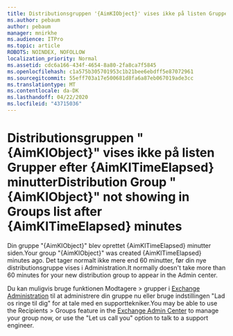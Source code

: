 ```yaml
---
title: Distributionsgruppen '{AimKIObject}' vises ikke på listen Grupper efter {AimKITimeElapsed} minutter
ms.author: pebaum
author: pebaum
manager: mnirkhe
ms.audience: ITPro
ms.topic: article
ROBOTS: NOINDEX, NOFOLLOW
localization_priority: Normal
ms.assetid: cdc6a166-434f-4654-8a80-2fa8ca7f5845
ms.openlocfilehash: c1a575b305701953c1b21bee6ebdff5e87072961
ms.sourcegitcommit: 55eff703a17e500681d8fa6a87eb067019ade3cc
ms.translationtype: MT
ms.contentlocale: da-DK
ms.lasthandoff: 04/22/2020
ms.locfileid: "43715036"
---
```

# <a name="distribution-group-aimkiobject-not-showing-in-groups-list-after-aimkitimeelapsed-minutes"></a><span data-ttu-id="85b9e-102">Distributionsgruppen "{AimKIObject}" vises ikke på listen Grupper efter {AimKITimeElapsed} minutter</span><span class="sxs-lookup"><span data-stu-id="85b9e-102">Distribution Group "{AimKIObject}" not showing in Groups list after {AimKITimeElapsed} minutes</span></span>

<span data-ttu-id="85b9e-103">Din gruppe "{AimKIObject}" blev oprettet {AimKITimeElapsed} minutter siden.</span><span class="sxs-lookup"><span data-stu-id="85b9e-103">Your group "{AimKIObject}" was created {AimKITimeElapsed} minutes ago.</span></span> <span data-ttu-id="85b9e-104">Det tager normalt ikke mere end 60 minutter, før din nye distributionsgruppe vises i Administration.</span><span class="sxs-lookup"><span data-stu-id="85b9e-104">It normally doesn't take more than 60 minutes for your new distribution group to appear in the Admin center.</span></span>
  
<span data-ttu-id="85b9e-105">Du kan muligvis bruge funktionen Modtagere > grupper i [Exchange Administration](https://outlook.office365.com/ecp/?rfr=Admin_o365&amp;exsvurl=1&amp;mkt=en-US.aspx) til at administrere din gruppe nu eller bruge indstillingen "Lad os ringe til dig" for at tale med en supporttekniker.</span><span class="sxs-lookup"><span data-stu-id="85b9e-105">You may be able to use the Recipients > Groups feature in the [Exchange Admin Center](https://outlook.office365.com/ecp/?rfr=Admin_o365&amp;exsvurl=1&amp;mkt=en-US.aspx) to manage your group now, or use the "Let us call you" option to talk to a support engineer.</span></span> 
  